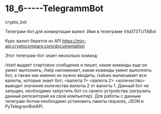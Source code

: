 # 18_6-----TelegrammBot
crypto_bot

Телеграм-бот для конвертации валют. Имя в телеграме Vita173TUTABot

Курс валют берется из API https://min-api.cryptocompare.com/documentation

Этот телеграм-бот знает несколько команд:

/start выдает стартовое сообщение и пишет, какие команды еще он умеет выполнять;
/help напоминает, какие команды умеет выполнять бот, а также как именно их нужно вводить;
/values выписывает все валюты, которые знает бот;
<валюта 1> <валюта 2> <количество> выводит значение количества валюты 2 от валюты 1.
Данный бот не запущен, необходимо запустить бот со своего устройства (загрузить данный репозиторий на свой компьютер). 
Для работы с данным телеграм-ботом необходимо установить пакеты requests, JSON и PyTelegramBotAPI.
